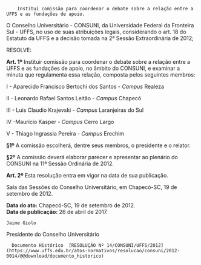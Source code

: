         Institui comissão para coordenar o debate sobre a relação entre a UFFS e as fundações de apoio.  

O Conselho Universitário - CONSUNI, da Universidade Federal da Fronteira Sul - UFFS, no uso de suas atribuições legais, considerando o art. 18 do Estatuto da UFFS e a decisão tomada na 2ª Sessão Extraordinária de 2012;

 RESOLVE:

 **Art. 1º** Instituir comissão para coordenar o debate sobre a relação entre a UFFS e as fundações de apoio, no âmbito do CONSUNI, e examinar a minuta que regulamenta essa relação, composta pelos seguintes membros:

 I - Aparecido Francisco Bertochi dos Santos - *Campus* Realeza

 II - Leonardo Rafael Santos Leitão - *Campus* Chapecó

 III - Luis Claudio Krajevski - *Campus* Laranjeiras do Sul

 IV -Maurício Kasper - *Campus* Cerro Largo

 V - Thiago Ingrassia Pereira - *Campus* Erechim

 **§1º** A comissão escolherá, dentre seus membros, o presidente e o relator.

 **§2º** A comissão deverá elaborar parecer e apresentar ao plenário do CONSUNI na 11ª Sessão Ordinária de 2012.

 **Art. 2º** Esta resolução entra em vigor na data de sua publicação.

 Sala das Sessões do Conselho Universitário, em Chapecó-SC, 19 de setembro de 2012. 

   **Data do ato:** Chapecó-SC, 19 de setembro de 2012.   
 **Data de publicação:**  26 de abril de 2017. 

    Jaime Giolo   
 Presidente do Conselho Universitário 

      Documento Histórico  [RESOLUÇÃO Nº 14/CONSUNI/UFFS/2012](https://www.uffs.edu.br/atos-normativos/resolucao/consuni/2012-0014/@@download/documento_historico)     
      